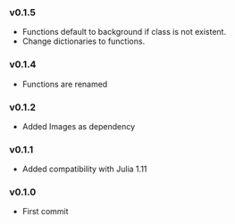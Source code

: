 ### v0.1.5
* Functions default to background if class is not existent.
* Change dictionaries to functions.

### v0.1.4
* Functions are renamed

### v0.1.2
* Added Images as dependency

### v0.1.1
* Added compatibility with Julia 1.11

### v0.1.0
* First commit
